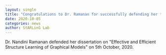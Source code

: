 ```yaml
---
layout: single
title: "Congratulations to Dr. Ramanan for successfully defending her thesis"
date: 2020-10-05
categories: news
author: StARLinG Lab
---
```

Dr. Nandini Ramanan defended her dissertation on "Effective and Efficient Structure Learning of Graphical Models" on 5th October, 2020.
